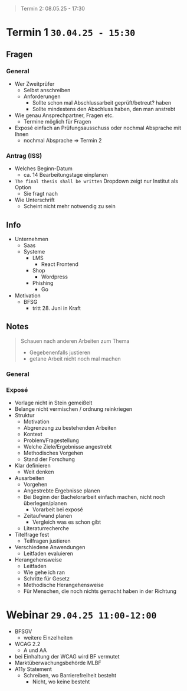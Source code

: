 > Termin 2: 08.05.25 - 17:30

# Termin 1 `30.04.25 - 15:30`

## Fragen 

### General

- Wer Zweitprüfer
  - Selbst anschreiben
  - Anforderungen
    - Sollte schon mal Abschlussarbeit geprüft/betreut? haben
    - Sollte mindestens den Abschluss haben, den man anstrebt
- Wie genau Ansprechpartner, Fragen etc.
  - Termine möglich für Fragen
- Exposé einfach an Prüfungsausschuss oder nochmal Absprache mit Ihnen
  - nochmal Absprache => Termin 2

### Antrag (ISS)

- Welches Beginn-Datum
  - ca. 14 Bearbeitungstage einplanen
- `The final thesis shall be written` Dropdown zeigt nur Institut als Option
  - Sie fragt nach
- Wie Unterschrift
  - Scheint nicht mehr notwendig zu sein

## Info

- Unternehmen
  - Saas
  - Systeme
    - LMS
      - React Frontend
    - Shop
      - Wordpress
    - Phishing
      - Go
- Motivation
  - BFSG
    - tritt 28. Juni in Kraft

## Notes

> Schauen nach anderen Arbeiten zum Thema
> - Gegebenenfalls justieren
> - getane Arbeit nicht noch mal machen

### General

### Exposé
- Vorlage nicht in Stein gemeißelt
- Belange nicht vermischen / ordnung reinkriegen
- Struktur
  - Motivation
  - Abgrenzung zu bestehenden Arbeiten
  - Kontext
  - Problem/Fragestellung
  - Welche Ziele/Ergebnisse angestrebt
  - Methodisches Vorgehen
  - Stand der Forschung
- Klar definieren
  - Weit denken
- Ausarbeiten
  - Vorgehen
  - Angestrebte Ergebnisse planen
  - Bei Beginn der Bachelorarbeit einfach machen, nicht noch überlegen/planen
    - Vorarbeit bei exposé
  - Zeitaufwand planen
    - Vergleich was es schon gibt
  - Literaturrecherche
- Titelfrage fest
  - Teilfragen justieren
- Verschiedene Anwendungen
  - Leitfaden evaluieren
- Herangehensweise
  - Leitfaden
  - Wie gehe ich ran
  - Schritte für Gesetz
  - Methodische Herangehensweise
  - Für Menschen, die noch nichts gemacht haben in der Richtung

# Webinar `29.04.25 11:00-12:00`

- BFSGV
  - weitere Einzelheiten
- WCAG 2.2
  - A und AA
- bei Einhaltung der WCAG wird BF vermutet
- Marktüberwachungsbehörde MLBF
- A11y Statement
  - Schreiben, wo Barrierefreiheit besteht
    - Nicht, wo keine besteht